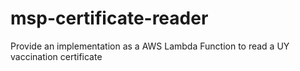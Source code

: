 # msp-certificate-reader
Provide an implementation as a AWS Lambda Function to read a UY vaccination certificate
